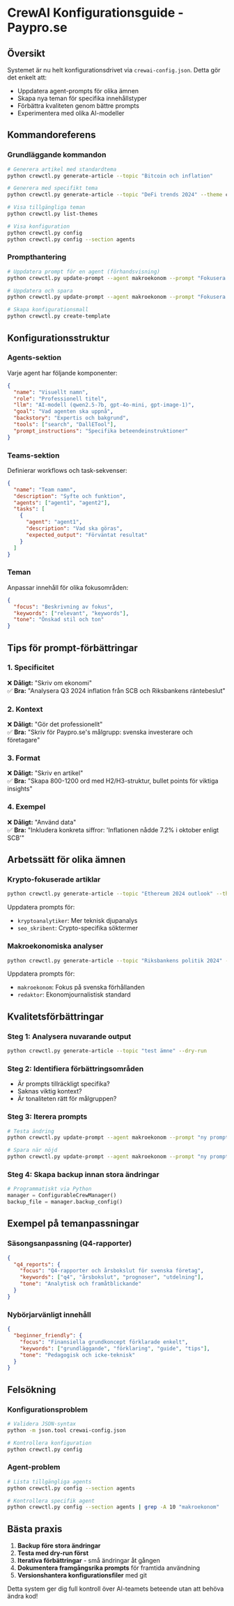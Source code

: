 # CrewAI Konfigurationsguide - Paypro.se

## Översikt

Systemet är nu helt konfigurationsdrivet via `crewai-config.json`. Detta gör det enkelt att:
- Uppdatera agent-prompts för olika ämnen
- Skapa nya teman för specifika innehållstyper  
- Förbättra kvaliteten genom bättre prompts
- Experimentera med olika AI-modeller

## Kommandoreferens

### Grundläggande kommandon

```bash
# Generera artikel med standardtema
python crewctl.py generate-article --topic "Bitcoin och inflation"

# Generera med specifikt tema
python crewctl.py generate-article --topic "DeFi trends 2024" --theme crypto_focus

# Visa tillgängliga teman
python crewctl.py list-themes

# Visa konfiguration
python crewctl.py config
python crewctl.py config --section agents
```

### Prompthantering

```bash
# Uppdatera prompt för en agent (förhandsvisning)
python crewctl.py update-prompt --agent makroekonom --prompt "Fokusera mer på svenska ekonomiska data och Riksbankens beslut" --preview

# Uppdatera och spara
python crewctl.py update-prompt --agent makroekonom --prompt "Fokusera mer på svenska ekonomiska data och Riksbankens beslut"

# Skapa konfigurationsmall
python crewctl.py create-template
```

## Konfigurationsstruktur

### Agents-sektion
Varje agent har följande komponenter:

```json
{
  "name": "Visuellt namn",
  "role": "Professionell titel",
  "llm": "AI-modell (qwen2.5-7b, gpt-4o-mini, gpt-image-1)",
  "goal": "Vad agenten ska uppnå",
  "backstory": "Expertis och bakgrund",
  "tools": ["search", "DallETool"],
  "prompt_instructions": "Specifika beteendeinstruktioner"
}
```

### Teams-sektion
Definierar workflows och task-sekvenser:

```json
{
  "name": "Team namn",
  "description": "Syfte och funktion",
  "agents": ["agent1", "agent2"],
  "tasks": [
    {
      "agent": "agent1",
      "description": "Vad ska göras",
      "expected_output": "Förväntat resultat"
    }
  ]
}
```

### Teman
Anpassar innehåll för olika fokusområden:

```json
{
  "focus": "Beskrivning av fokus",
  "keywords": ["relevant", "keywords"],
  "tone": "Önskad stil och ton"
}
```

## Tips för prompt-förbättringar

### 1. Specificitet
❌ **Dåligt:** "Skriv om ekonomi"  
✅ **Bra:** "Analysera Q3 2024 inflation från SCB och Riksbankens räntebeslut"

### 2. Kontext
❌ **Dåligt:** "Gör det professionellt"  
✅ **Bra:** "Skriv för Paypro.se's målgrupp: svenska investerare och företagare"

### 3. Format
❌ **Dåligt:** "Skriv en artikel"  
✅ **Bra:** "Skapa 800-1200 ord med H2/H3-struktur, bullet points för viktiga insights"

### 4. Exempel
❌ **Dåligt:** "Använd data"  
✅ **Bra:** "Inkludera konkreta siffror: 'Inflationen nådde 7.2% i oktober enligt SCB'"

## Arbetssätt för olika ämnen

### Krypto-fokuserade artiklar
```bash
python crewctl.py generate-article --topic "Ethereum 2024 outlook" --theme crypto_focus
```

Uppdatera prompts för:
- `kryptoanalytiker`: Mer teknisk djupanalys
- `seo_skribent`: Crypto-specifika söktermer

### Makroekonomiska analyser
```bash
python crewctl.py generate-article --topic "Riksbankens politik 2024" --theme macro_economy
```

Uppdatera prompts för:
- `makroekonom`: Fokus på svenska förhållanden
- `redaktor`: Ekonomjournalistisk standard

## Kvalitetsförbättringar

### Steg 1: Analysera nuvarande output
```bash
python crewctl.py generate-article --topic "test ämne" --dry-run
```

### Steg 2: Identifiera förbättringsområden
- Är prompts tillräckligt specifika?
- Saknas viktig kontext?
- Är tonaliteten rätt för målgruppen?

### Steg 3: Iterera prompts
```bash
# Testa ändring
python crewctl.py update-prompt --agent makroekonom --prompt "ny prompt" --preview

# Spara när nöjd
python crewctl.py update-prompt --agent makroekonom --prompt "ny prompt"
```

### Steg 4: Skapa backup innan stora ändringar
```python
# Programmatiskt via Python
manager = ConfigurableCrewManager()
backup_file = manager.backup_config()
```

## Exempel på temanpassningar

### Säsongsanpassning (Q4-rapporter)
```json
{
  "q4_reports": {
    "focus": "Q4-rapporter och årsbokslut för svenska företag",
    "keywords": ["q4", "årsbokslut", "prognoser", "utdelning"],
    "tone": "Analytisk och framåtblickande"
  }
}
```

### Nybörjarvänligt innehåll
```json
{
  "beginner_friendly": {
    "focus": "Finansiella grundkoncept förklarade enkelt",
    "keywords": ["grundläggande", "förklaring", "guide", "tips"],
    "tone": "Pedagogisk och icke-teknisk"
  }
}
```

## Felsökning

### Konfigurationsproblem
```bash
# Validera JSON-syntax
python -m json.tool crewai-config.json

# Kontrollera konfiguration
python crewctl.py config
```

### Agent-problem
```bash
# Lista tillgängliga agents
python crewctl.py config --section agents

# Kontrollera specifik agent
python crewctl.py config --section agents | grep -A 10 "makroekonom"
```

## Bästa praxis

1. **Backup före stora ändringar**
2. **Testa med dry-run först**
3. **Iterativa förbättringar** - små ändringar åt gången
4. **Dokumentera framgångsrika prompts** för framtida användning
5. **Versionshantera konfigurationsfiler** med git

Detta system ger dig full kontroll över AI-teamets beteende utan att behöva ändra kod! 